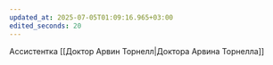 ```yaml
---
updated_at: 2025-07-05T01:09:16.965+03:00
edited_seconds: 20
---
```

Ассистентка [[Доктор Арвин Торнелл|Доктора Арвина Торнелла]]

